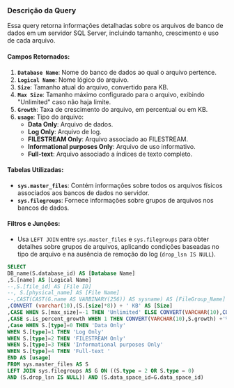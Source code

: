 ### Descrição da Query

Essa query retorna informações detalhadas sobre os arquivos de banco de dados em um servidor SQL Server, incluindo tamanho, crescimento e uso de cada arquivo.

#### Campos Retornados:
1. **`Database Name`**: Nome do banco de dados ao qual o arquivo pertence.
2. **`Logical Name`**: Nome lógico do arquivo.
3. **`Size`**: Tamanho atual do arquivo, convertido para KB.
4. **`Max Size`**: Tamanho máximo configurado para o arquivo, exibindo "Unlimited" caso não haja limite.
5. **`Growth`**: Taxa de crescimento do arquivo, em percentual ou em KB.
6. **`usage`**: Tipo do arquivo:
   - **Data Only**: Arquivo de dados.
   - **Log Only**: Arquivo de log.
   - **FILESTREAM Only**: Arquivo associado ao FILESTREAM.
   - **Informational purposes Only**: Arquivo de uso informativo.
   - **Full-text**: Arquivo associado a índices de texto completo.

#### Tabelas Utilizadas:
- **`sys.master_files`**: Contém informações sobre todos os arquivos físicos associados aos bancos de dados no servidor.
- **`sys.filegroups`**: Fornece informações sobre grupos de arquivos nos bancos de dados.

#### Filtros e Junções:
- Usa `LEFT JOIN` entre `sys.master_files` e `sys.filegroups` para obter detalhes sobre grupos de arquivos, aplicando condições baseadas no tipo de arquivo e na ausência de remoção do log (`drop_lsn IS NULL`).

```SQL
SELECT
DB_name(S.database_id) AS [Database Name]
,S.[name] AS [Logical Name]
--,S.[file_id] AS [File ID]
--, S.[physical_name] AS [File Name]
--,CAST(CAST(G.name AS VARBINARY(256)) AS sysname) AS [FileGroup_Name]
,CONVERT (varchar(10),(S.[size]*8)) + ' KB' AS [Size]
,CASE WHEN S.[max_size]=-1 THEN 'Unlimited' ELSE CONVERT(VARCHAR(10),CONVERT(bigint,S.[max_size])*8) +' KB' END AS [Max Size]
,CASE s.is_percent_growth WHEN 1 THEN CONVERT(VARCHAR(10),S.growth) +'%' ELSE Convert(VARCHAR(10),S.growth*8) +' KB' END AS [Growth]
,Case WHEN S.[type]=0 THEN 'Data Only'
WHEN S.[type]=1 THEN 'Log Only'
WHEN S.[type]=2 THEN 'FILESTREAM Only'
WHEN S.[type]=3 THEN 'Informational purposes Only'
WHEN S.[type]=4 THEN 'Full-text '
END AS [usage]
FROM sys.master_files AS S
LEFT JOIN sys.filegroups AS G ON ((S.type = 2 OR S.type = 0)
AND (S.drop_lsn IS NULL)) AND (S.data_space_id=G.data_space_id)
```
